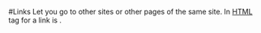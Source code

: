 #Links
Let you go to other sites or other pages of the same site. In [HTML](/wiki/HTML) tag for a link is <a>. 
